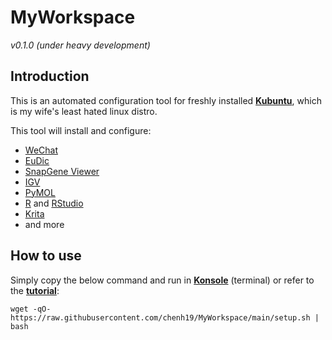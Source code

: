 # MyWorkspace
*v0.1.0 (under heavy development)*  

## Introduction
This is an automated configuration tool for freshly installed [**Kubuntu**](https://kubuntu.org/getkubuntu/), which is my wife's least hated linux distro.  
  
This tool will install and configure:
- [WeChat](https://www.wechat.com/)
- [EuDic](https://www.eudic.net/v4/en/app/eudic)
- [SnapGene Viewer](https://www.snapgene.com/snapgene-viewer/)
- [IGV](https://software.broadinstitute.org/software/igv/)
- [PyMOL](https://github.com/schrodinger/pymol-open-source)
- [R](https://cran.r-project.org/) and [RStudio](https://www.rstudio.com/)
- [Krita](https://krita.org/en/)
- and more

## How to use
Simply copy the below command and run in [**Konsole**](https://konsole.kde.org/) (terminal) or refer to the [**tutorial**](https://chenh19.github.io/MyWorkspace/): 
```
wget -qO- https://raw.githubusercontent.com/chenh19/MyWorkspace/main/setup.sh | bash
```
